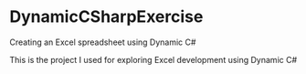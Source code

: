 # DynamicCSharpExercise
Creating an Excel spreadsheet using Dynamic C#

This is the project I used for exploring Excel development using Dynamic C#
